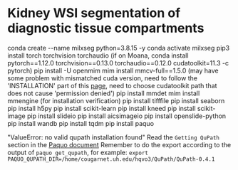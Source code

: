 # Kidney WSI segmentation of diagnostic tissue compartments

conda create --name milxseg python=3.8.15 -y
conda activate milxseg
pip3 install torch torchvision torchaudio (if on Moana, conda install pytorch==1.12.0 torchvision==0.13.0 torchaudio==0.12.0 cudatoolkit=11.3 -c pytorch)
pip install -U openmim
mim install mmcv-full==1.5.0 (may have some problem with mismatched cuda version, need to follow the 'INSTALLATION' part of this [page](https://stackoverflow.com/questions/39379792/install-cuda-without-root), need to choose cudatoolkit path that does not cause 'permission denied')
pip install mmdet
mim install mmengine (for installation verification)
pip install tifffile
pip install seaborn
pip install h5py
pip install scikit-learn
pip install kneed
pip install scikit-image
pip install slideio
pip install aicsimageio
pip install openslide-python
pip install wandb
pip install tqdm
pip install paquo

"ValueError: no valid qupath installation found"
Read the `Getting QuPath` section in the [Paquo document](https://pypi.org/project/paquo/)
Remember to do the export according to the output of `paquo get_qupath`, for example: `export PAQUO_QUPATH_DIR=/home/cougarnet.uh.edu/hqvo3/QuPath/QuPath-0.4.1`
